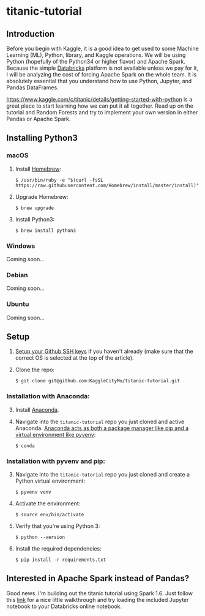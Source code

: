 # titanic-tutorial

## Introduction
Before you begin with Kaggle, it is a good idea to get used to some Machine Learning (ML), Python, library, and Kaggle
operations. We will be using Python (hopefully of the Python34 or higher flavor) and Apache Spark. Because the simple
[Databricks](https://databricks.com/product/getting-started-with-apache-spark-on-databricks) platform is not available
unless we pay for it, I will be analyzing the cost of forcing Apache Spark on the whole team. It is absolutely essential
that you understand how to use Python, Jupyter, and Pandas DataFrames.

https://www.kaggle.com/c/titanic/details/getting-started-with-python is a great place to start learning how we can put
it all together. Read up on the tutorial and Random Forests and try to implement your own version in either Pandas or
Apache Spark.

## Installing Python3

### macOS

1.  Install [Homebrew](http://brew.sh/):

    ```
    $ /usr/bin/ruby -e "$(curl -fsSL https://raw.githubusercontent.com/Homebrew/install/master/install)"
    ```

2.  Upgrade Homebrew:

    ```
    $ brew upgrade
    ```

3.  Install Python3:

    ```
    $ brew install python3
    ```

### Windows

Coming soon...

### Debian

Coming soon...

### Ubuntu

Coming soon...

## Setup

1.  [Setup your Github SSH keys](https://help.github.com/articles/generating-a-new-ssh-key-and-adding-it-to-the-ssh-agent/)
    if you haven't already (make sure that the correct OS is selected at the top of the article).
2.  Clone the repo:

    ```
    $ git clone git@github.com:KaggleCityMo/titanic-tutorial.git
    ```

### Installation with Anaconda:

3.  Install [Anaconda](https://www.continuum.io/downloads).
4.  Navigate into the `titanic-tutorial` repo you just cloned and active Anaconda.
    [Anaconda acts as both a package manager like pip and a virtual environment like pyvenv](http://conda.pydata.org/docs/_downloads/conda-pip-virtualenv-translator.html):

    ```
    $ conda
    ```

### Installation with pyvenv and pip:

3.  Navigate into the `titanic-tutorial` repo you just cloned and create a Python virtual environment:

    ```
    $ pyvenv venv
    ```

4.  Activate the environment:

    ```
    $ source env/bin/activate
    ```

5.  Verify that you're using Python 3:

    ```
    $ python --version
    ```
6.  Install the required dependencies:

    ```
    $ pip install -r requirements.txt
    ```

## Interested in Apache Spark instead of Pandas?

Good news. I'm building out the titanic tutorial using Spark 1.6. Just follow this
[link](http://spacerangerwes.github.io/titanic_tutorial_spark16.html) for a nice little walkthrough and try loading the
included Jupyter notebook to your Databricks online notebook.
